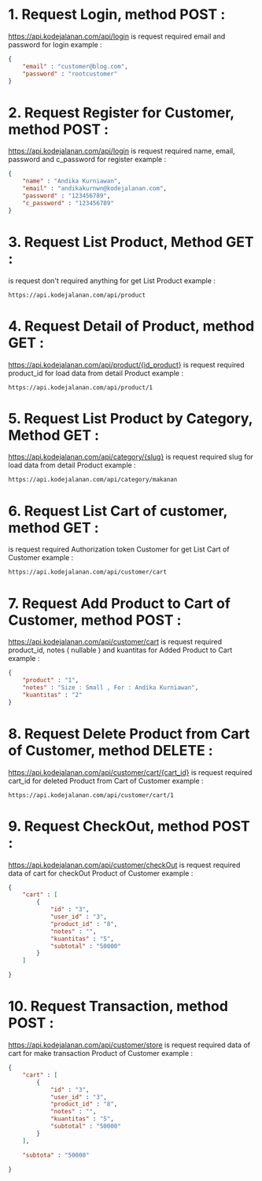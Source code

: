 # 1. Request Login, method POST :

https://api.kodejalanan.com/api/login
is request required email and password for login 
example :

```json
{
    "email" : "customer@blog.com",
    "password" : "rootcustomer"
}
```

# 2. Request Register for Customer, method POST : 

https://api.kodejalanan.com/api/login
is request required name, email, password and c_password for register 
example :

```json
{
    "name" : "Andika Kurniawan",
    "email" : "andikakurnwn@kodejalanan.com",
    "password" : "123456789",
    "c_password" : "123456789"
}
```

# 3. Request List Product, Method GET :

is request don't required anything for get List Product
example :
```
https://api.kodejalanan.com/api/product
```

# 4. Request Detail of Product, method GET :

https://api.kodejalanan.com/api/product/{id_product}
is request required product_id for load data from detail Product
example :

```
https://api.kodejalanan.com/api/product/1
```


# 5. Request List Product by Category, Method GET :

https://api.kodejalanan.com/api/category/{slug}
is request required slug for load data from detail Product
example :

```
https://api.kodejalanan.com/api/category/makanan
```


# 6. Request List Cart of customer, method GET :

is request required Authorization token Customer for get List Cart of Customer 
example :

```
https://api.kodejalanan.com/api/customer/cart
```


# 7. Request Add Product to Cart of Customer, method POST : 

https://api.kodejalanan.com/api/customer/cart
is request required product_id, notes ( nullable ) and kuantitas for Added Product to Cart 
example :

```json
{
    "product" : "1",
    "notes" : "Size : Small , For : Andika Kurniawan",
    "kuantitas" : "2"   
}
```

# 8. Request Delete Product from Cart of Customer, method DELETE :

https://api.kodejalanan.com/api/customer/cart/{cart_id}
is request required cart_id for deleted Product from Cart of Customer
example :

```
https://api.kodejalanan.com/api/customer/cart/1
```


# 9. Request CheckOut, method POST : 

https://api.kodejalanan.com/api/customer/checkOut
is request required data of cart for checkOut Product of Customer
example :

```json
{
    "cart" : [
        {
            "id" : "3",
            "user_id" : "3",
            "product_id" : "8",
            "notes" : "",
            "kuantitas" : "5",
            "subtotal" : "50000"
        }
    ]

}
```

# 10. Request Transaction, method POST :

https://api.kodejalanan.com/api/customer/store
is request required data of cart for make transaction Product of Customer
example :

```json
{
    "cart" : [
        {
            "id" : "3",
            "user_id" : "3",
            "product_id" : "8",
            "notes" : "",
            "kuantitas" : "5",
            "subtotal" : "50000"
        }
    ],

    "subtota" : "50000"

} 

```
